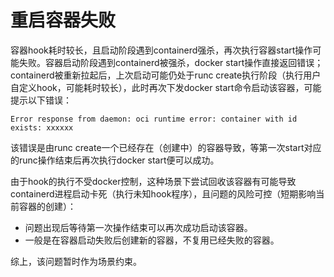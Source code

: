 # 重启容器失败<a name="ZH-CN_TOPIC_0184808214"></a>

容器hook耗时较长，且启动阶段遇到containerd强杀，再次执行容器start操作可能失败。容器启动阶段遇到containerd被强杀，docker start操作直接返回错误；containerd被重新拉起后，上次启动可能仍处于runc create执行阶段（执行用户自定义hook，可能耗时较长），此时再次下发docker start命令启动该容器，可能提示以下错误：

```
Error response from daemon: oci runtime error: container with id exists: xxxxxx
```

该错误是由runc create一个已经存在（创建中）的容器导致，等第一次start对应的runc操作结束后再次执行docker start便可以成功。

由于hook的执行不受docker控制，这种场景下尝试回收该容器有可能导致containerd进程启动卡死（执行未知hook程序），且问题的风险可控（短期影响当前容器的创建）：

-   问题出现后等待第一次操作结束可以再次成功启动该容器。
-   一般是在容器启动失败后创建新的容器，不复用已经失败的容器。

综上，该问题暂时作为场景约束。

